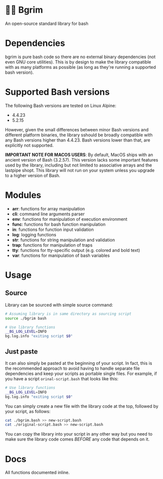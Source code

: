 # 📖🧙 Bgrim
An open-source standard library for bash

# Dependencies
bgrim is pure bash code so there are no external binary dependencies (not even GNU core utilities). This is by design to make the library compatible with as many platforms as possible (as long as they're running a supported bash version).

# Supported Bash versions
The following Bash versions are tested on Linux Alpine:
- 4.4.23
- 5.2.15

However, given the small differences between minor Bash versions and different platform binaries, the library sshould be broadly compatible with any Bash versions higher than 4.4.23. Bash versions lower than that, are explicitly not supported.

**IMPORTANT NOTE FOR MACOS USERS**: By default, MacOS ships with an ancient version of Bash (3.2.57). This version lacks some important features used by the library, including but not limited to associative arrays and the lastpipe shopt. This library will not run on your system unless you upgrade to a higher version of Bash.

# Modules
- **arr**: functions for array manipulation
- **cli**: command line arguments parser
- **env**: functions for manipulation of execution environment
- **func**: functions for bash function manipulation
- **in**: functions for function input validation 
- **log**: logging functions
- **str**: functions for string manipulation and validation
- **trap**: functions for manipulation of traps
- **tty**: functions for tty-specific output (e.g. colored and bold text)
- **var**: functions for manipulation of bash variables

# Usage
## Source
Library can be sourced with simple source command:
```bash
# Assuming library is in same directory as sourcing script
source ./bgrim bash 

# Use library functions
__BG_LOG_LEVEL=INFO
bg.log.info "exiting script $0"
```

## Just paste
It can also simply be pasted at the beginning of your script. In fact,
this is the recommended approach to avoid having to handle separate
file dependencies and keep your scripts as portable single files. For example,
if you have a script `orinal-script.bash` that looks like this:
```bash
# Use library functions
__BG_LOG_LEVEL=INFO
bg.log.info "exiting script $0"
```

You can simply create a new file with the library code at the top,
followed by your script, as follows:
```bash
cat ./bgrim.bash >> new-script.bash
cat ./original-script.bash >> new-script.bash
```

You can copy the library into your script in any other way but you
need to make sure the library code comes *BEFORE* any code that
depends on it.


# Docs
All functions documented inline. 


